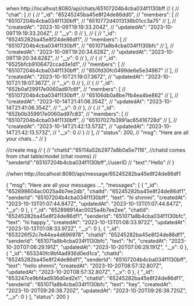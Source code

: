 when http://localhost:8080/api/chats/65107204b4cba034f1130bff
 //   {
    //     "chat": [
    //         {
    //             "_id": "65245245ba45e8f24de86dd0",
    //             "members": [
    //                 "65107204b4cba034f1130bff",
    //                 "6510772d4013136b01cc3a75"
    //             ],
    //             "createdAt": "2023-10-09T19:19:33.204Z",
    //             "updatedAt": "2023-10-09T19:19:33.204Z",
    //             "__v": 0
    //         },
    //         {
    //             "_id": "65245282ba45e8f24de86df1",
    //             "members": [
    //                 "65107204b4cba034f1130bff",
    //                 "651071a8b4cba034f1130bfc"
    //             ],
    //             "createdAt": "2023-10-09T19:20:34.628Z",
    //             "updatedAt": "2023-10-09T19:20:34.628Z",
    //             "__v": 0
    //         },
    //         {
    //             "_id": "6525bfcb9106472ccad3e1d1",
    //             "members": [
    //                 "65107204b4cba034f1130bff",
    //                 "650fd30fc0499de6e5e34967"
    //             ],
    //             "createdAt": "2023-10-10T21:19:07.367Z",
    //             "updatedAt": "2023-10-10T21:19:07.367Z",
    //             "__v": 0
    //         },
    //         {
    //             "_id": "652b0af29917e0060ad97c6f",
    //             "members": [
    //                 "65107204b4cba034f1130bff",
    //                 "65106db0a8be7fb4ea4be862"
    //             ],
    //             "createdAt": "2023-10-14T21:41:06.354Z",
    //             "updatedAt": "2023-10-14T21:41:06.354Z",
    //             "__v": 0
    //         },
    //         {
    //             "_id": "652b0b359917e0060ad97c83",
    //             "members": [
    //                 "65107204b4cba034f1130bff",
    //                 "65107027b3991ac65416728d"
    //             ],
    //             "createdAt": "2023-10-14T21:42:13.573Z",
    //             "updatedAt": "2023-10-14T21:42:13.573Z",
    //             "__v": 0
    //         }
    //     ],
    //     "status": 200,
    //     "msg": "Here are all your chats..."
    // }



//create msg
  //     {
  //         "chatId":"65114a52b2977a8b0a5e7116", //chatid comes from chat table/model (chat rooms)
  //         "senderId":"65107204b4cba034f1130bff",//userID
  //         "text":"Hello"
  //   }


//when http://localhost:8080/api/message/65245282ba45e8f24de86df1

{
    "msg": "Here are all your messages ...",
    "messages": [
        {
            "_id": "652898604ac0025a4b7ee2db",
            "chatId": "65245282ba45e8f24de86df1",
            "senderId": "65107204b4cba034f1130bff",
            "text": "hi shimmi",
            "createdAt": "2023-10-13T01:07:44.847Z",
            "updatedAt": "2023-10-13T01:07:44.847Z",
            "__v": 0
        },
        {
            "_id": "652898914ac0025a4b7ee2ee",
            "chatId": "65245282ba45e8f24de86df1",
            "senderId": "651071a8b4cba034f1130bfc",
            "text": "hi happy.",
            "createdAt": "2023-10-13T01:08:33.972Z",
            "updatedAt": "2023-10-13T01:08:33.972Z",
            "__v": 0
        },
        {
            "_id": "653226f52c7e44ea4d696978",
            "chatId": "65245282ba45e8f24de86df1",
            "senderId": "651071a8b4cba034f1130bfc",
            "text": "hi",
            "createdAt": "2023-10-20T07:06:29.191Z",
            "updatedAt": "2023-10-20T07:06:29.191Z",
            "__v": 0
        },
        {
            "_id": "653240fc9bf4ad936d0ed1ca",
            "chatId": "65245282ba45e8f24de86df1",
            "senderId": "65107204b4cba034f1130bff",
            "text": "hello shmmi",
            "createdAt": "2023-10-20T08:57:32.807Z",
            "updatedAt": "2023-10-20T08:57:32.807Z",
            "__v": 0
        },
        {
            "_id": "653247ce9bf4ad936d0ed2e1",
            "chatId": "65245282ba45e8f24de86df1",
            "senderId": "651071a8b4cba034f1130bfc",
            "text": "hey",
            "createdAt": "2023-10-20T09:26:38.720Z",
            "updatedAt": "2023-10-20T09:26:38.720Z",
            "__v": 0
        }
    ],
    "status": 200
}